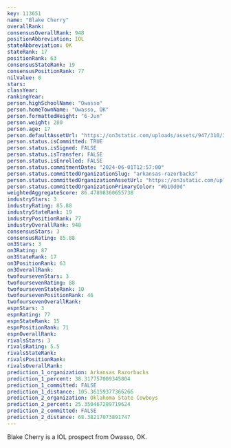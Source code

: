 ```yaml
---
key: 113651
name: "Blake Cherry"
overallRank: 
consensusOverallRank: 948
positionAbbreviation: IOL
stateAbbreviation: OK
stateRank: 17
positionRank: 63
consensusStateRank: 19
consensusPositionRank: 77
nilValue: 0
stars: 
classYear: 
rankingYear: 
person.highSchoolName: "Owasso"
person.homeTownName: "Owasso, OK"
person.formattedHeight: "6-Jun"
person.weight: 280
person.age: 17
person.defaultAssetUrl: "https://on3static.com/uploads/assets/947/310/310947.jpg"
person.status.isCommitted: TRUE
person.status.isSigned: FALSE
person.status.isTransfer: FALSE
person.status.isEnrolled: FALSE
person.status.commitmentDate: "2024-06-01T12:57:00"
person.status.committedOrganizationSlug: "arkansas-razorbacks"
person.status.committedOrganizationAssetUrl: "https://on3static.com/uploads/assets/748/149/149748.svg"
person.status.committedOrganizationPrimaryColor: "#b10d0d"
weightedAggregateScore: 86.47898360655738
industryStars: 3
industryRating: 85.88
industryStateRank: 19
industryPositionRank: 77
industryOverallRank: 948
consensusStars: 3
consensusRating: 85.88
on3Stars: 3
on3Rating: 87
on3StateRank: 17
on3PositionRank: 63
on3OverallRank: 
twofoursevenStars: 3
twofoursevenRating: 88
twofoursevenStateRank: 10
twofoursevenPositionRank: 46
twofoursevenOverallRank: 
espnStars: 3
espnRating: 77
espnStateRank: 15
espnPositionRank: 71
espnOverallRank: 
rivalsStars: 3
rivalsRating: 5.5
rivalsStateRank: 
rivalsPositionRank: 
rivalsOverallRank: 
prediction_1_organization: Arkansas Razorbacks
prediction_1_percent: 38.317757009345804
prediction_1_committed: FALSE
prediction_1_distance: 105.36159377366266
prediction_2_organization: Oklahoma State Cowboys
prediction_2_percent: 25.350467289719624
prediction_2_committed: FALSE
prediction_2_distance: 68.38217073891747
---
```

Blake Cherry is a IOL prospect from Owasso, OK.